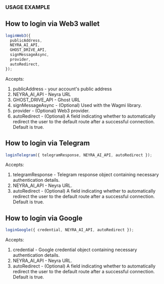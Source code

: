 ### USAGE EXAMPLE

## How to login via Web3 wallet

```javascript
loginWeb3({
  publicAddress,
  NEYRA_AI_API,
  GHOST_DRIVE_API,
  signMessageAsync,
  provider,
  autoRedirect,
});
```

Accepts:

1. publicAddress - your account's public address
2. NEYRA_AI_API - Neyra URL
3. GHOST_DRIVE_API - Ghost URL
4. signMessageAsync - (Optional) Used with the Wagmi library.
5. provider - (Optional) Web3 provider.
6. autoRedirect - (Optional) A field indicating whether to automatically redirect the user to the default route after a successful connection. Default is true.

## How to login via Telegram

```javascript
loginTelegram({ telegramResponse, NEYRA_AI_API, autoRedirect });
```

Accepts:

1. telegramResponse - Telegram response object containing necessary authentication details.
2. NEYRA_AI_API - Neyra URL.
3. autoRedirect - (Optional) A field indicating whether to automatically redirect the user to the default route after a successful connection. Default is true.

## How to login via Google

```javascript
loginGoogle({ credential, NEYRA_AI_API, autoRedirect });
```

Accepts:

1.  credential - Google credential object containing necessary authentication details.
2.  NEYRA_AI_API - Neyra URL.
3.  autoRedirect - (Optional) A field indicating whether to automatically redirect the user to the default route after a successful connection. Default is true.
